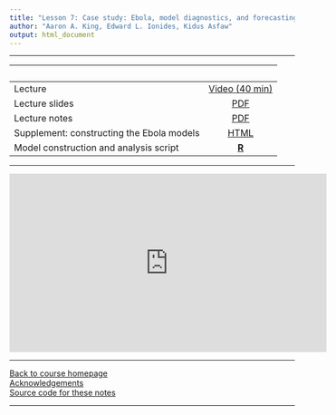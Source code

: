 ```yaml
---
title: "Lesson 7: Case study: Ebola, model diagnostics, and forecasting"
author: "Aaron A. King, Edward L. Ionides, Kidus Asfaw"
output: html_document
---
```


----------------------

| &nbsp;                                    | &nbsp;                                                                                    |
|:------------------------------------------|:-----------------------------------------------------------------------------------------:|
| Lecture                                   | [Video (40 min)](https://www.youtube.com/playlist?list=PLluGwj6FGt2QuMxA6ZM4MGAMqE3r022Dd) |
| Lecture slides                            | [PDF](slides.pdf)                                                                         |
| Lecture notes                             | [PDF](notes.pdf)                                                                          |
| Supplement: constructing the Ebola models | [HTML](model.html)                                                                        |
| Model construction and analysis script    | [**R**](codes.R)                                                                          |

----------------------

<iframe width="560" height="315" src="https://www.youtube.com/embed/videoseries?list=PLluGwj6FGt2QuMxA6ZM4MGAMqE3r022Dd" frameborder="0" allow="accelerometer; autoplay; encrypted-media; gyroscope; picture-in-picture" allowfullscreen></iframe>

----------------------

[Back to course homepage](../index.html)  
[Acknowledgements](../acknowledge.html)  
[Source code for these notes](http://github.com/kingaa/sbied/tree/master/ebola/)  

----------------------
